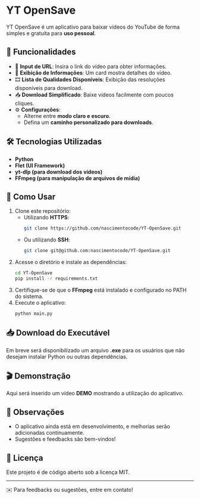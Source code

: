 # YT OpenSave

YT OpenSave é um aplicativo para baixar vídeos do YouTube de forma simples e gratuita para **uso pessoal**.

## 📌 Funcionalidades

- 🔗 **Input de URL**: Insira o link do vídeo para obter informações.
- 📄 **Exibição de Informações**: Um card mostra detalhes do vídeo.
- 🎞 **Lista de Qualidades Disponíveis**: Exibição das resoluções disponíveis para download.
- 📥 **Download Simplificado**: Baixe vídeos facilmente com poucos cliques.
- ⚙ **Configurações**: 
  - Alterne entre **modo claro e escuro**.
  - Defina um **caminho personalizado para downloads**.

## 🛠 Tecnologias Utilizadas

- **Python**
- **Flet (UI Framework)**
- **yt-dlp (para download dos vídeos)**
- **FFmpeg (para manipulação de arquivos de mídia)**

## 🚀 Como Usar

1. Clone este repositório:
   - Utilizando **HTTPS**:
     ```bash
     git clone https://github.com/nascimentocode/YT-OpenSave.git
     ```
   - Ou utilizando **SSH**:
     ```bash
     git clone git@github.com:nascimentocode/YT-OpenSave.git
     ```
2. Acesse o diretório e instale as dependências:
   ```bash
   cd YT-OpenSave
   pip install -r requirements.txt
   ```
3. Certifique-se de que o **FFmpeg** está instalado e configurado no PATH do sistema.
4. Execute o aplicativo:
   ```bash
   python main.py
   ```

## 📥 Download do Executável

Em breve será disponibilizado um arquivo **.exe** para os usuários que não desejam instalar Python ou outras dependências.

## 🎬 Demonstração

Aqui será inserido um vídeo **DEMO** mostrando a utilização do aplicativo.

## 📌 Observações

- O aplicativo ainda está em desenvolvimento, e melhorias serão adicionadas continuamente.
- Sugestões e feedbacks são bem-vindos!

## 📜 Licença

Este projeto é de código aberto sob a licença MIT.

---

✉️ Para feedbacks ou sugestões, entre em contato!
